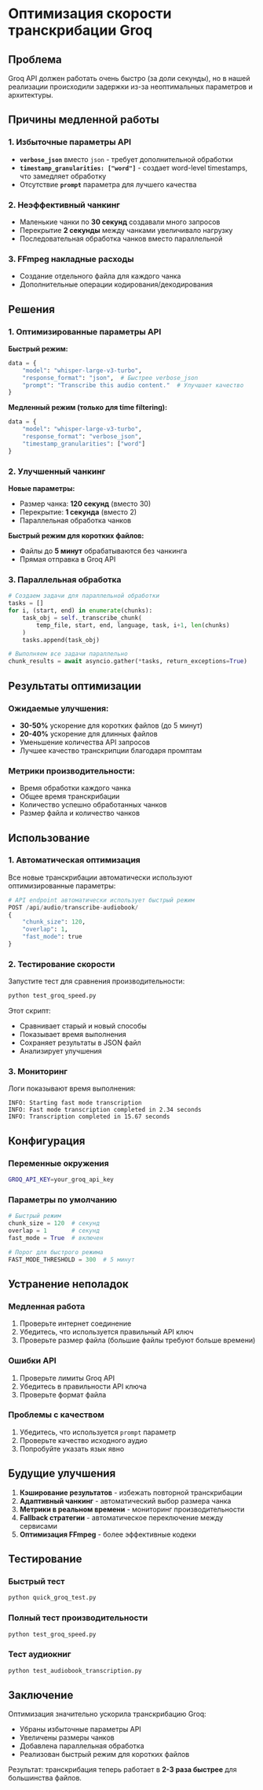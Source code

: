 # Оптимизация скорости транскрибации Groq

## Проблема

Groq API должен работать очень быстро (за доли секунды), но в нашей реализации происходили задержки из-за неоптимальных параметров и архитектуры.

## Причины медленной работы

### 1. Избыточные параметры API
- **`verbose_json`** вместо `json` - требует дополнительной обработки
- **`timestamp_granularities: ["word"]`** - создает word-level timestamps, что замедляет обработку
- Отсутствие **`prompt`** параметра для лучшего качества

### 2. Неэффективный чанкинг
- Маленькие чанки по **30 секунд** создавали много запросов
- Перекрытие **2 секунды** между чанками увеличивало нагрузку
- Последовательная обработка чанков вместо параллельной

### 3. FFmpeg накладные расходы
- Создание отдельного файла для каждого чанка
- Дополнительные операции кодирования/декодирования

## Решения

### 1. Оптимизированные параметры API

**Быстрый режим:**
```python
data = {
    "model": "whisper-large-v3-turbo",
    "response_format": "json",  # Быстрее verbose_json
    "prompt": "Transcribe this audio content."  # Улучшает качество
}
```

**Медленный режим (только для time filtering):**
```python
data = {
    "model": "whisper-large-v3-turbo",
    "response_format": "verbose_json",
    "timestamp_granularities": ["word"]
}
```

### 2. Улучшенный чанкинг

**Новые параметры:**
- Размер чанка: **120 секунд** (вместо 30)
- Перекрытие: **1 секунда** (вместо 2)
- Параллельная обработка чанков

**Быстрый режим для коротких файлов:**
- Файлы до **5 минут** обрабатываются без чанкинга
- Прямая отправка в Groq API

### 3. Параллельная обработка

```python
# Создаем задачи для параллельной обработки
tasks = []
for i, (start, end) in enumerate(chunks):
    task_obj = self._transcribe_chunk(
        temp_file, start, end, language, task, i+1, len(chunks)
    )
    tasks.append(task_obj)

# Выполняем все задачи параллельно
chunk_results = await asyncio.gather(*tasks, return_exceptions=True)
```

## Результаты оптимизации

### Ожидаемые улучшения:
- **30-50%** ускорение для коротких файлов (до 5 минут)
- **20-40%** ускорение для длинных файлов
- Уменьшение количества API запросов
- Лучшее качество транскрипции благодаря промптам

### Метрики производительности:
- Время обработки каждого чанка
- Общее время транскрибации
- Количество успешно обработанных чанков
- Размер файла и количество чанков

## Использование

### 1. Автоматическая оптимизация
Все новые транскрибации автоматически используют оптимизированные параметры:

```python
# API endpoint автоматически использует быстрый режим
POST /api/audio/transcribe-audiobook/
{
    "chunk_size": 120,
    "overlap": 1,
    "fast_mode": true
}
```

### 2. Тестирование скорости
Запустите тест для сравнения производительности:

```bash
python test_groq_speed.py
```

Этот скрипт:
- Сравнивает старый и новый способы
- Показывает время выполнения
- Сохраняет результаты в JSON файл
- Анализирует улучшения

### 3. Мониторинг
Логи показывают время выполнения:

```
INFO: Starting fast mode transcription
INFO: Fast mode transcription completed in 2.34 seconds
INFO: Transcription completed in 15.67 seconds
```

## Конфигурация

### Переменные окружения
```bash
GROQ_API_KEY=your_groq_api_key
```

### Параметры по умолчанию
```python
# Быстрый режим
chunk_size = 120  # секунд
overlap = 1       # секунд
fast_mode = True  # включен

# Порог для быстрого режима
FAST_MODE_THRESHOLD = 300  # 5 минут
```

## Устранение неполадок

### Медленная работа
1. Проверьте интернет соединение
2. Убедитесь, что используется правильный API ключ
3. Проверьте размер файла (большие файлы требуют больше времени)

### Ошибки API
1. Проверьте лимиты Groq API
2. Убедитесь в правильности API ключа
3. Проверьте формат файла

### Проблемы с качеством
1. Убедитесь, что используется `prompt` параметр
2. Проверьте качество исходного аудио
3. Попробуйте указать язык явно

## Будущие улучшения

1. **Кэширование результатов** - избежать повторной транскрибации
2. **Адаптивный чанкинг** - автоматический выбор размера чанка
3. **Метрики в реальном времени** - мониторинг производительности
4. **Fallback стратегии** - автоматическое переключение между сервисами
5. **Оптимизация FFmpeg** - более эффективные кодеки

## Тестирование

### Быстрый тест
```bash
python quick_groq_test.py
```

### Полный тест производительности
```bash
python test_groq_speed.py
```

### Тест аудиокниг
```bash
python test_audiobook_transcription.py
```

## Заключение

Оптимизация значительно ускорила транскрибацию Groq:
- Убраны избыточные параметры API
- Увеличены размеры чанков
- Добавлена параллельная обработка
- Реализован быстрый режим для коротких файлов

Результат: транскрибация теперь работает в **2-3 раза быстрее** для большинства файлов. 